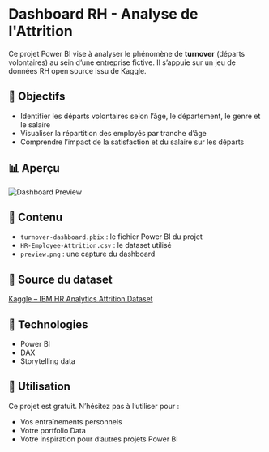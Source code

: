 # Dashboard RH - Analyse de l'Attrition

Ce projet Power BI vise à analyser le phénomène de **turnover** (départs volontaires) au sein d’une entreprise fictive. Il s’appuie sur un jeu de données RH open source issu de Kaggle.

## 🎯 Objectifs

- Identifier les départs volontaires selon l’âge, le département, le genre et le salaire
- Visualiser la répartition des employés par tranche d’âge
- Comprendre l’impact de la satisfaction et du salaire sur les départs

## 📊 Aperçu

![Dashboard Preview](images/preview.png)

## 📁 Contenu

- `turnover-dashboard.pbix` : le fichier Power BI du projet
- `HR-Employee-Attrition.csv` : le dataset utilisé
- `preview.png` : une capture du dashboard

## 🔗 Source du dataset

[Kaggle – IBM HR Analytics Attrition Dataset](https://www.kaggle.com/datasets/pavansubhasht/ibm-hr-analytics-attrition-dataset)

## 📌 Technologies

- Power BI
- DAX
- Storytelling data

## 🤝 Utilisation

Ce projet est gratuit. N’hésitez pas à l’utiliser pour :
- Vos entraînements personnels
- Votre portfolio Data
- Votre inspiration pour d’autres projets Power BI
